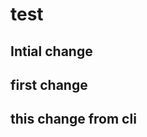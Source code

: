 # test
Intial change
-------------------
first change
-------------------
this change from cli
-------------------

